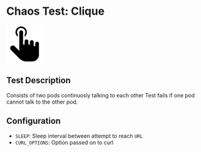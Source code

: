 # Chaos Test: Clique

![](https://github.com/cilium/chaos-monkeys/raw/master/monkeys/clique/.img/click.png)

## Test Description

Consists of two pods continuosly talking to each other
Test fails if one pod cannot talk to the other pod.

## Configuration

* `SLEEP`: Sleep interval between attempt to reach `URL`
* `CURL_OPTIONS`: Option passed on to curl
